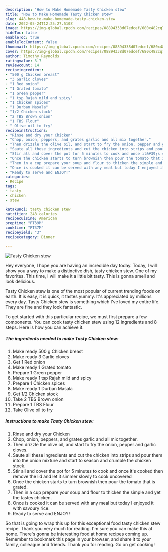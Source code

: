 ```yaml
---
description: "How to Make Homemade Tasty Chicken stew"
title: "How to Make Homemade Tasty Chicken stew"
slug: 448-how-to-make-homemade-tasty-chicken-stew
date: 2022-05-24T12:25:27.510Z
image: https://img-global.cpcdn.com/recipes/08894338d07edcef/680x482cq70/tasty-chicken-stew-recipe-main-photo.jpg
hideToc: false
enableToc: true
enableTocContent: false
thumbnail: https://img-global.cpcdn.com/recipes/08894338d07edcef/680x482cq70/tasty-chicken-stew-recipe-main-photo.jpg
cover: https://img-global.cpcdn.com/recipes/08894338d07edcef/680x482cq70/tasty-chicken-stew-recipe-main-photo.jpg
author: Timothy Reynolds
ratingvalue: 3.7
reviewcount: 14
recipeingredient:
- "500 g Chicken breast"
- "3 Garlic cloves"
- "1 Red onion"
- "1 Grated tomato"
- "1 Green pepper"
- "1 tsp Rajah mild and spicy"
- "1 Chicken spices"
- "1 Durban Masala"
- "1/2 Chicken stock"
- "2 TBS Brown onion"
- "1 TBS Flour"
- " Olive oil to fry"
recipeinstructions:
- "Rinse and dry your Chicken"
- "Chop, onion, peppers, and grates garlic and all mix together."
- "Then drizzle the olive oil, and start to fry the onion, pepper and garlic cloves."
- "Saute all these ingredients and cut the chicken into strips and pour them into the onion mixture and start to season and crumble the chicken stock."
- "Stir all and cover the pot for 5 minutes to cook and once it&#39;s cooked then remove the lid and let it simmer slowly to cook uncovered"
- "Once the chicken starts to turn brownish then pour the tomato that is grated."
- "Then in a cup prepare your soup and flour to thicken the simple and yet the tastes chicken."
- "Once is cooked it can be served with any meal but today I enjoyed it with savoury rice."
- "Ready to serve and ENJOY!"
categories:
- Recipe
tags:
- tasty
- chicken
- stew

katakunci: tasty chicken stew 
nutrition: 248 calories
recipecuisine: American
preptime: "PT39M"
cooktime: "PT37M"
recipeyield: "3"
recipecategory: Dinner

---
```



![Tasty Chicken stew](https://img-global.cpcdn.com/recipes/08894338d07edcef/680x482cq70/tasty-chicken-stew-recipe-main-photo.jpg)

Hey everyone, I hope you are having an incredible day today. Today, I will show you a way to make a distinctive dish, tasty chicken stew. One of my favorites. This time, I will make it a little bit tasty. This is gonna smell and look delicious.

Tasty Chicken stew is one of the most popular of current trending foods on earth. It is easy, it is quick, it tastes yummy. It's appreciated by millions every day. Tasty Chicken stew is something which I've loved my entire life. They are fine and they look fantastic.




To get started with this particular recipe, we must first prepare a few components. You can cook tasty chicken stew using 12 ingredients and 8 steps. Here is how you can achieve it.

<!--inarticleads1-->

##### The ingredients needed to make Tasty Chicken stew:

1. Make ready 500 g Chicken breast
1. Make ready 3 Garlic cloves
1. Get 1 Red onion
1. Make ready 1 Grated tomato
1. Prepare 1 Green pepper
1. Make ready 1 tsp Rajah mild and spicy
1. Prepare 1 Chicken spices
1. Make ready 1 Durban Masala
1. Get 1/2 Chicken stock
1. Take 2 TBS Brown onion
1. Prepare 1 TBS Flour
1. Take  Olive oil to fry




<!--inarticleads2-->

##### Instructions to make Tasty Chicken stew:

1. Rinse and dry your Chicken
1. Chop, onion, peppers, and grates garlic and all mix together.
1. Then drizzle the olive oil, and start to fry the onion, pepper and garlic cloves.
1. Saute all these ingredients and cut the chicken into strips and pour them into the onion mixture and start to season and crumble the chicken stock.
1. Stir all and cover the pot for 5 minutes to cook and once it&#39;s cooked then remove the lid and let it simmer slowly to cook uncovered
1. Once the chicken starts to turn brownish then pour the tomato that is grated.
1. Then in a cup prepare your soup and flour to thicken the simple and yet the tastes chicken.
1. Once is cooked it can be served with any meal but today I enjoyed it with savoury rice.
1. Ready to serve and ENJOY!



So that is going to wrap this up for this exceptional food tasty chicken stew recipe. Thank you very much for reading. I'm sure you can make this at home. There's gonna be interesting food at home recipes coming up. Remember to bookmark this page in your browser, and share it to your family, colleague and friends. Thank you for reading. Go on get cooking!
